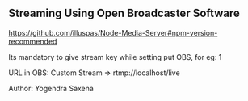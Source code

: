 ## Streaming Using Open Broadcaster Software

https://github.com/illuspas/Node-Media-Server#npm-version-recommended <br>

Its mandatory to give stream key while setting put OBS, for eg: 1
<br>

URL in OBS: Custom Stream => rtmp://localhost/live

Author: Yogendra Saxena
